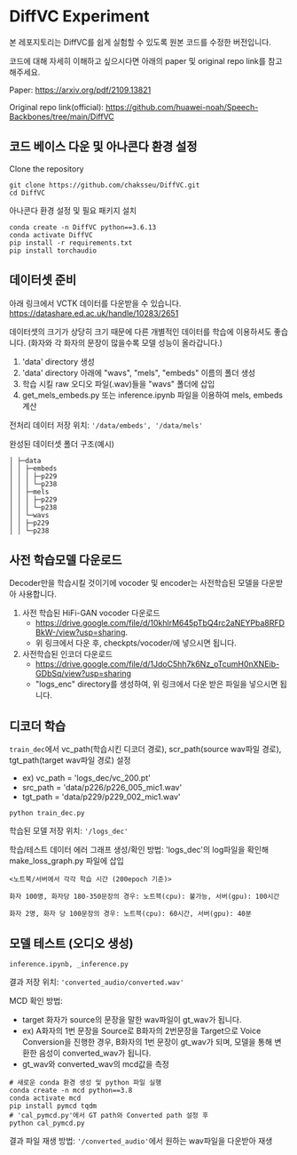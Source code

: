 # DiffVC Experiment

본 레포지토리는 DiffVC를 쉽게 실험할 수 있도록 원본 코드를 수정한 버전입니다.

코드에 대해 자세히 이해하고 싶으시다면 아래의 paper 및 original repo link를 참고해주세요.

Paper: https://arxiv.org/pdf/2109.13821

Original repo link(official): https://github.com/huawei-noah/Speech-Backbones/tree/main/DiffVC


## 코드 베이스 다운 및 아나콘다 환경 설정

Clone the repository

```
git clone https://github.com/chaksseu/DiffVC.git
cd DiffVC
```

아나콘다 환경 설정 및 필요 패키지 설치

```
conda create -n DiffVC python==3.6.13
conda activate DiffVC
pip install -r requirements.txt
pip install torchaudio
```


## 데이터셋 준비

아래 링크에서 VCTK 데이터를 다운받을 수 있습니다.
https://datashare.ed.ac.uk/handle/10283/2651

데이터셋의 크기가 상당히 크기 때문에 다른 개별적인 데이터를 학습에 이용하셔도 좋습니다. 
(화자와 각 화자의 문장이 많을수록 모델 성능이 올라갑니다.)

1. 'data' directory 생성 
2. 'data' directory 아래에 "wavs", "mels", "embeds" 이름의 폴더 생성
3. 학습 시킬 raw 오디오 파일(.wav)들을 "wavs" 폴더에 삽입
4. get_mels_embeds.py 또는 inference.ipynb 파일을 이용하여 mels, embeds 계산


전처리 데이터 저장 위치: `'/data/embeds', '/data/mels'`


완성된 데이터셋 폴더 구조(예시)
```
│ ├─data
│ │ ├─embeds
│ │ │ ├─p229
│ │ │ └─p238
│ │ ├─mels
│ │ │ ├─p229
│ │ │ └─p238
│ │ └─wavs
│ │ ├─p229
│ │ └─p238
```

## 사전 학습모델 다운로드

Decoder만을 학습시킬 것이기에 vocoder 및 encoder는 사전학습된 모델을 다운받아 사용합니다.

1. 사전 학습된 HiFi-GAN vocoder 다운로드
   - https://drive.google.com/file/d/10khlrM645pTbQ4rc2aNEYPba8RFDBkW-/view?usp=sharing.
   - 위 링크에서 다운 후, checkpts/vocoder/에 넣으시면 됩니다.
2. 사전학습된 인코더 다운로드
   - https://drive.google.com/file/d/1JdoC5hh7k6Nz_oTcumH0nXNEib-GDbSq/view?usp=sharing
   - "logs_enc" directory를 생성하여, 위 링크에서 다운 받은 파일을 넣으시면 됩니다.


## 디코더 학습

`train_dec`에서 vc_path(학습시킨 디코더 경로), scr_path(source wav파일 경로), tgt_path(target wav파일 경로) 설정
- ex) vc_path = 'logs_dec/vc_200.pt'
- src_path = 'data/p226/p226_005_mic1.wav'
- tgt_path = 'data/p229/p229_002_mic1.wav'

`python train_dec.py`

학습된 모델 저장 위치: `'/logs_dec'`

학습/테스트 데이터 에러 그래프 생성/확인 방법: 'logs_dec'의 log파일을 확인해 make_loss_graph.py 파일에 삽입


```
<노트북/서버에서 각각 학습 시간 (200epoch 기준)>

화자 100명, 화자당 180-350문장의 경우: 노트븍(cpu): 불가능, 서버(gpu): 100시간

화자 2명, 화자 당 100문장의 경우: 노트븍(cpu): 60시간, 서버(gpu): 40분
```

## 모델 테스트 (오디오 생성)

`inference.ipynb, _inference.py`

결과 저장 위치: `'converted_audio/converted.wav'`

MCD 확인 방법: 
- target 화자가 source의 문장을 말한 wav파일이 gt_wav가 됩니다.
- ex) A화자의 1번 문장을 Source로 B화자의 2번문장을 Target으로 Voice Conversion을 진행한 경우, B화자의 1번 문장이 gt_wav가 되며, 모델을 통해 변환한 음성이 converted_wav가 됩니다.
- gt_wav와 converted_wav의 mcd값을 측정
```
# 새로운 conda 환경 생성 및 python 파일 실행
conda create -n mcd python==3.8
conda activate mcd
pip install pymcd tqdm
# 'cal_pymcd.py'에서 GT path와 Converted path 설정 후
python cal_pymcd.py
```

결과 파일 재생 방법: `'/converted_audio'`에서 원하는 wav파일을 다운받아 재생